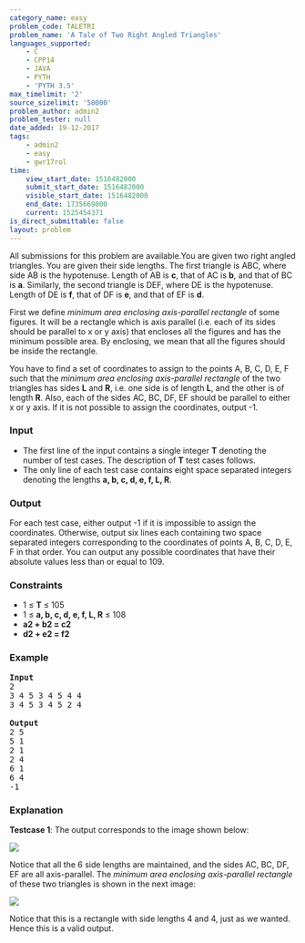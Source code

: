 ```yaml
---
category_name: easy
problem_code: TALETRI
problem_name: 'A Tale of Two Right Angled Triangles'
languages_supported:
    - C
    - CPP14
    - JAVA
    - PYTH
    - 'PYTH 3.5'
max_timelimit: '2'
source_sizelimit: '50000'
problem_author: admin2
problem_tester: null
date_added: 19-12-2017
tags:
    - admin2
    - easy
    - gwr17rol
time:
    view_start_date: 1516482000
    submit_start_date: 1516482000
    visible_start_date: 1516482000
    end_date: 1735669800
    current: 1525454371
is_direct_submittable: false
layout: problem
---
```

All submissions for this problem are available.You are given two right angled triangles. You are given their side lengths. The first triangle is ABC, where side AB is the hypotenuse. Length of AB is **c**, that of AC is **b**, and that of BC is **a**. Similarly, the second triangle is DEF, where DE is the hypotenuse. Length of DE is **f**, that of DF is **e**, and that of EF is **d**.

First we define *minimum area enclosing axis-parallel rectangle* of some figures. It will be a rectangle which is axis parallel (i.e. each of its sides should be parallel to x or y axis) that encloses all the figures and has the minimum possible area. By enclosing, we mean that all the figures should be inside the rectangle.

You have to find a set of coordinates to assign to the points A, B, C, D, E, F such that the *minimum area enclosing axis-parallel rectangle* of the two triangles has sides **L** and **R**, i.e. one side is of length **L**, and the other is of length **R**. Also, each of the sides AC, BC, DF, EF should be parallel to either x or y axis. If it is not possible to assign the coordinates, output -1.

### Input

- The first line of the input contains a single integer **T** denoting the number of test cases. The description of **T** test cases follows.
- The only line of each test case contains eight space separated integers denoting the lengths **a, b, c, d, e, f, L, R**.

### Output

For each test case, either output -1 if it is impossible to assign the coordinates. Otherwise, output six lines each containing two space separated integers corresponding to the coordinates of points A, B, C, D, E, F in that order. You can output any possible coordinates that have their absolute values less than or equal to 109.

### Constraints

- 1 ≤ **T** ≤ 105
- 1 ≤ **a, b, c, d, e, f, L, R** ≤ 108
- **a2 + b2 = c2**
- **d2 + e2 = f2**

### Example

<pre>
<b>Input</b>
2
3 4 5 3 4 5 4 4
3 4 5 3 4 5 2 4

<b>Output</b>
2 5
5 1
2 1
2 4
6 1
6 4
-1
</pre>
### Explanation

**Testcase 1**: The output corresponds to the image shown below:

![](https://codechef_shared.s3.amazonaws.com/download/upload/ACM17GWR/TALETRI-1.png)

Notice that all the 6 side lengths are maintained, and the sides AC, BC, DF, EF are all axis-parallel. The *minimum area enclosing axis-parallel rectangle* of these two triangles is shown in the next image:

![](https://codechef_shared.s3.amazonaws.com/download/upload/ACM17GWR/TALETRI-2.png)

Notice that this is a rectangle with side lengths 4 and 4, just as we wanted. Hence this is a valid output.
